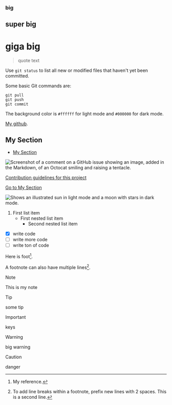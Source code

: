 ### big

## super big

# giga big

> quote text

Use `git status` to list all new or modified files that haven't yet been committed.

Some basic Git commands are:

```
git pull
git push
git commit
```

The background color is `#ffffff` for light mode and `#000000` for dark mode.

[My github](https://github.com/shalayiding).

## My Section

- [My Section](#my-section)

![Screenshot of a comment on a GitHub issue showing an image, added in the Markdown, of an Octocat smiling and raising a tentacle.](https://myoctocat.com/assets/images/base-octocat.svg)

[Contribution guidelines for this project](docs/CONTRIBUTING.md)

[Go to My Section](#my-section)
<picture>

  <source media="(prefers-color-scheme: dark)" srcset="https://user-images.githubusercontent.com/25423296/163456776-7f95b81a-f1ed-45f7-b7ab-8fa810d529fa.png">
  <source media="(prefers-color-scheme: light)" srcset="https://user-images.githubusercontent.com/25423296/163456779-a8556205-d0a5-45e2-ac17-42d089e3c3f8.png">
  <img alt="Shows an illustrated sun in light mode and a moon with stars in dark mode." src="https://user-images.githubusercontent.com/25423296/163456779-a8556205-d0a5-45e2-ac17-42d089e3c3f8.png">
</picture>

1. First list item
   - First nested list item
     - Second nested list item

- [x] write code
- [ ] write more code
- [ ] write ton of code

Here is foot[^1].

A footnote can also have multiple lines[^2].

[^1]: My reference.
[^2]:
    To add line breaks within a footnote, prefix new lines with 2 spaces.
    This is a second line.

> [!NOTE]
> This is my note

> [!TIP]
> some tip

> [!IMPORTANT]
> keys

> [!WARNING]
> big warning

> [!CAUTION]
> danger

<!-- This content will not appear in the rendered Markdown -->
